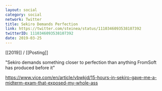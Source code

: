 ```yaml
---
layout: social
category: social
network: Twitter
title: Sekiro Demands Perfection
link: https://twitter.com/steinea/status/1110346093538107392
twitterID: 1110346093538107392
date: 2019-03-25
---
```


[[2019]] / [[Posting]]

"Sekiro demands something closer to perfection than anything FromSoft has produced before it"

<https://www.vice.com/en/article/vbwkjd/15-hours-in-sekiro-gave-me-a-midterm-exam-that-exposed-my-whole-ass>
